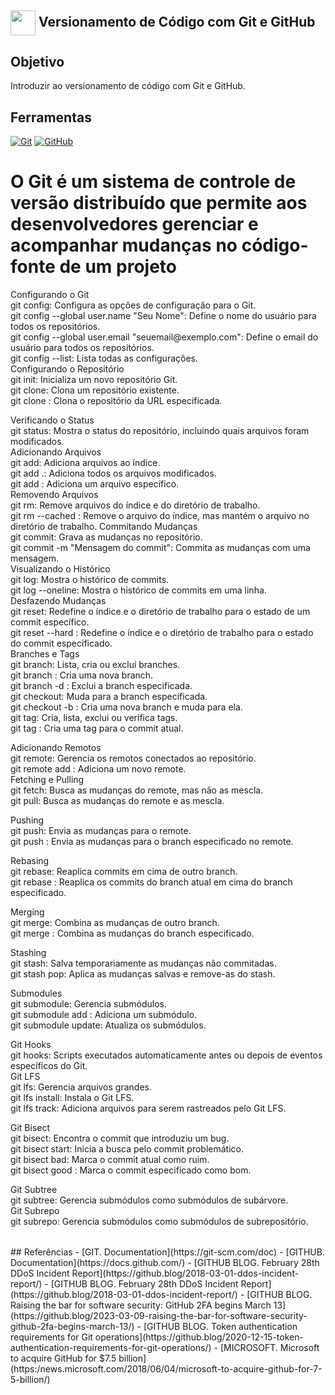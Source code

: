 <h2>
    <a href="https://www.dio.me/">
     <img align="center" width="40px" src="https://hermes.digitalinnovation.one/assets/diome/logo-minimized.png"></a>
    <span> Versionamento de Código com Git e GitHub</span>
</h2>


## Objetivo
Introduzir ao versionamento de código com Git e GitHub.

## Ferramentas
[![Git](https://img.shields.io/badge/Git-000?style=for-the-badge&logo=git&logoColor=E94D5F)](https://git-scm.com/doc) 
[![GitHub](https://img.shields.io/badge/GitHub-000?style=for-the-badge&logo=github&logoColor=30A3DC)](https://docs.github.com/)
<br>

<h1>
O Git é um sistema de controle de versão distribuído que permite aos desenvolvedores gerenciar e acompanhar mudanças no código-fonte de um projeto
</h1>
<table>
Configurando o Git <br>
git config: Configura as opções de configuração para o Git.<br>
git config --global user.name "Seu Nome": Define o nome do usuário para todos os repositórios.<br>
git config --global user.email "seuemail@exemplo.com": Define o email do usuário para todos os repositórios.<br>
git config --list: Lista todas as configurações.<br>
Configurando o Repositório<br>
git init: Inicializa um novo repositório Git.<br>
git clone: Clona um repositório existente.<br>
git clone <url>: Clona o repositório da URL especificada.<br>

Verificando o Status<br>
git status: Mostra o status do repositório, incluindo quais arquivos foram modificados.<br>
Adicionando Arquivos<br>
git add: Adiciona arquivos ao índice.<br>
git add .: Adiciona todos os arquivos modificados.<br>
git add <arquivo>: Adiciona um arquivo específico.<br>
Removendo Arquivos<br>
git rm: Remove arquivos do índice e do diretório de trabalho.<br>
git rm --cached <arquivo>: Remove o arquivo do índice, mas mantém o arquivo no diretório de trabalho.
Commitando Mudanças<br>
git commit: Grava as mudanças no repositório.<br>
git commit -m "Mensagem do commit": Commita as mudanças com uma mensagem.<br>
Visualizando o Histórico<br>
git log: Mostra o histórico de commits.<br>
git log --oneline: Mostra o histórico de commits em uma linha.<br>
Desfazendo Mudanças<br>
git reset: Redefine o índice e o diretório de trabalho para o estado de um commit específico.<br>
git reset --hard <commit>: Redefine o índice e o diretório de trabalho para o estado do commit especificado.<br>
Branches e Tags<br>
git branch: Lista, cria ou exclui branches.<br>
git branch <nome>: Cria uma nova branch.<br>
git branch -d <nome>: Exclui a branch especificada.<br>
git checkout: Muda para a branch especificada.<br>
git checkout -b <nome>: Cria uma nova branch e muda para ela.<br>
git tag: Cria, lista, exclui ou verifica tags.<br>
git tag <nome>: Cria uma tag para o commit atual.<br>


Adicionando Remotos<br>
git remote: Gerencia os remotos conectados ao repositório.<br>
git remote add <nome> <url>: Adiciona um novo remote.<br>
Fetching e Pulling<br>
git fetch: Busca as mudanças do remote, mas não as mescla.<br>
git pull: Busca as mudanças do remote e as mescla.<br>

Pushing<br>
git push: Envia as mudanças para o remote.<br>
git push <nome> <branch>: Envia as mudanças para o branch especificado no remote.<br>

Rebasing<br>
git rebase: Reaplica commits em cima de outro branch.<br>
git rebase <branch>: Reaplica os commits do branch atual em cima do branch especificado.

Merging<br>
git merge: Combina as mudanças de outro branch.<br>
git merge <branch>: Combina as mudanças do branch especificado.<br>

Stashing<br>
git stash: Salva temporariamente as mudanças não commitadas.<br>
git stash pop: Aplica as mudanças salvas e remove-as do stash.<br>

Submodules<br>
git submodule: Gerencia submódulos.<br>
git submodule add <url> <caminho>: Adiciona um submódulo.<br>
git submodule update: Atualiza os submódulos.<br>

Git Hooks<br>
git hooks: Scripts executados automaticamente antes ou depois de eventos específicos do Git.<br>
Git LFS<br>
git lfs: Gerencia arquivos grandes.<br>
git lfs install: Instala o Git LFS.<br>
git lfs track: Adiciona arquivos para serem rastreados pelo Git LFS.<br>

Git Bisect<br>
git bisect: Encontra o commit que introduziu um bug.<br>
git bisect start: Inicia a busca pelo commit problemático.<br>
git bisect bad: Marca o commit atual como ruim.<br>
git bisect good <commit>: Marca o commit especificado como bom.<br>

Git Subtree<br>
git subtree: Gerencia submódulos como submódulos de subárvore.<br>
Git Subrepo<br>
git subrepo: Gerencia submódulos como submódulos de subrepositório.<br>
</table>
## Referências
- [GIT. Documentation](https://git-scm.com/doc)
- [GITHUB. Documentation](https://docs.github.com/)
- [GITHUB BLOG. February 28th DDoS Incident Report](https://github.blog/2018-03-01-ddos-incident-report/)
- [GITHUB BLOG. February 28th DDoS Incident Report](https://github.blog/2018-03-01-ddos-incident-report/)
- [GITHUB BLOG. Raising the bar for software security: GitHub 2FA begins March 13](https://github.blog/2023-03-09-raising-the-bar-for-software-security-github-2fa-begins-march-13/)
- [GITHUB BLOG. Token authentication requirements for Git operations](https://github.blog/2020-12-15-token-authentication-requirements-for-git-operations/)
- [MICROSOFT. Microsoft to acquire GitHub for $7.5 billion](https:/news.microsoft.com/2018/06/04/microsoft-to-acquire-github-for-7-5-billion/)

##
<div align="center"></div>
